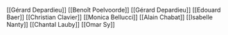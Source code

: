 [[Gérard Depardieu]]
[[Benoît Poelvoorde]]
[[Gérard Depardieu]]
[[Edouard Baer]]
[[Christian Clavier]]
[[Monica Bellucci]]
[[Alain Chabat]]
[[Isabelle Nanty]]
[[Chantal Lauby]]
[[Omar Sy]]
